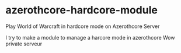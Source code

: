 # azerothcore-hardcore-module
Play World of Warcraft in hardcore mode on Azerothcore Server


I try to make a module to manage a harcore mode in azerothcore Wow private serveur
